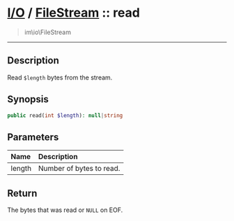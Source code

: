 # [I/O](io.md) / [FileStream](io-FileStream.md) :: read
 > im\io\FileStream
____

## Description
Read `$length` bytes from the stream.

## Synopsis
```php
public read(int $length): null|string
```

## Parameters
| Name | Description |
| :--- | :---------- |
| length | Number of bytes to read. |

## Return
The bytes that was read or `NULL` on EOF.
